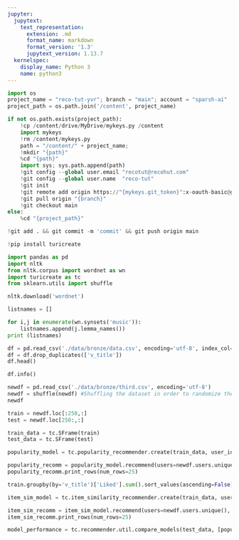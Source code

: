 ```yaml
---
jupyter:
  jupytext:
    text_representation:
      extension: .md
      format_name: markdown
      format_version: '1.3'
      jupytext_version: 1.13.7
  kernelspec:
    display_name: Python 3
    name: python3
---
```


```python colab={"base_uri": "https://localhost:8080/"} id="RipmMuMXcZzB" executionInfo={"status": "ok", "timestamp": 1628102076009, "user_tz": -330, "elapsed": 2655, "user": {"displayName": "Sparsh Agarwal", "photoUrl": "", "userId": "13037694610922482904"}} outputId="ee858308-b827-4692-91c3-222a2213118e"
import os
project_name = "reco-tut-yvr"; branch = "main"; account = "sparsh-ai"
project_path = os.path.join('/content', project_name)

if not os.path.exists(project_path):
    !cp /content/drive/MyDrive/mykeys.py /content
    import mykeys
    !rm /content/mykeys.py
    path = "/content/" + project_name; 
    !mkdir "{path}"
    %cd "{path}"
    import sys; sys.path.append(path)
    !git config --global user.email "recotut@recohut.com"
    !git config --global user.name  "reco-tut"
    !git init
    !git remote add origin https://"{mykeys.git_token}":x-oauth-basic@github.com/"{account}"/"{project_name}".git
    !git pull origin "{branch}"
    !git checkout main
else:
    %cd "{project_path}"
```

```python id="m6-aexJOcnmB"
!git add . && git commit -m 'commit' && git push origin main
```

```python id="N5BTBwKvcZzD"
!pip install turicreate
```

```python id="aU8qHs_Kc0Ds" executionInfo={"status": "ok", "timestamp": 1628102575544, "user_tz": -330, "elapsed": 419, "user": {"displayName": "Sparsh Agarwal", "photoUrl": "", "userId": "13037694610922482904"}}
import pandas as pd 
import nltk
from nltk.corpus import wordnet as wn
import turicreate as tc
from sklearn.utils import shuffle
```

```python id="UZl7C4tjeWle"
nltk.download('wordnet')
```

```python colab={"base_uri": "https://localhost:8080/"} id="sljEcEf9dvov" executionInfo={"status": "ok", "timestamp": 1628102452278, "user_tz": -330, "elapsed": 2424, "user": {"displayName": "Sparsh Agarwal", "photoUrl": "", "userId": "13037694610922482904"}} outputId="ce81890b-fcdd-41d4-9acc-744ec1641ad6"
listnames = []

for i,j in enumerate(wn.synsets('music')):
    listnames.append(j.lemma_names())
print (listnames)
```

```python colab={"base_uri": "https://localhost:8080/", "height": 272} id="GzHi3jlGeEOW" executionInfo={"status": "ok", "timestamp": 1628102526696, "user_tz": -330, "elapsed": 970, "user": {"displayName": "Sparsh Agarwal", "photoUrl": "", "userId": "13037694610922482904"}} outputId="743bafa1-a397-49fd-e733-8841166f39a5"
df = pd.read_csv('./data/bronze/data.csv', encoding='utf-8', index_col=0).reset_index(drop=True)
df = df.drop_duplicates(['v_title'])
df.head()
```

```python colab={"base_uri": "https://localhost:8080/"} id="Kj0MXpljeINc" executionInfo={"status": "ok", "timestamp": 1628102536050, "user_tz": -330, "elapsed": 495, "user": {"displayName": "Sparsh Agarwal", "photoUrl": "", "userId": "13037694610922482904"}} outputId="93baa99f-5e06-4f2f-d80f-882e13a6b633"
df.info()
```

```python colab={"base_uri": "https://localhost:8080/", "height": 419} id="w44i_ocVeSJn" executionInfo={"status": "ok", "timestamp": 1628102609503, "user_tz": -330, "elapsed": 1222, "user": {"displayName": "Sparsh Agarwal", "photoUrl": "", "userId": "13037694610922482904"}} outputId="77cea4ed-16eb-4bd7-87ea-bd389310a921"
newdf = pd.read_csv('./data/bronze/third.csv', encoding='utf-8')
newdf = shuffle(newdf) #Shuffling the dataset in order to randomize the data
newdf
```

```python id="tOrRIVXDekEg" executionInfo={"status": "ok", "timestamp": 1628102663816, "user_tz": -330, "elapsed": 608, "user": {"displayName": "Sparsh Agarwal", "photoUrl": "", "userId": "13037694610922482904"}}
train = newdf.loc[:250,:]
test = newdf.loc[250:,:]
```

```python id="hRDRB35kexho" executionInfo={"status": "ok", "timestamp": 1628102666819, "user_tz": -330, "elapsed": 669, "user": {"displayName": "Sparsh Agarwal", "photoUrl": "", "userId": "13037694610922482904"}}
train_data = tc.SFrame(train)
test_data = tc.SFrame(test)
```

```python colab={"base_uri": "https://localhost:8080/", "height": 85} id="n_0liepseyRo" executionInfo={"status": "ok", "timestamp": 1628102694638, "user_tz": -330, "elapsed": 728, "user": {"displayName": "Sparsh Agarwal", "photoUrl": "", "userId": "13037694610922482904"}} outputId="87fdd3af-0531-4d6f-a8e9-c4815f3b0608"
popularity_model = tc.popularity_recommender.create(train_data, user_id='users', item_id='v_title', target='Liked')
```

```python colab={"base_uri": "https://localhost:8080/"} id="RVGlBOmNe7Ib" executionInfo={"status": "ok", "timestamp": 1628102771161, "user_tz": -330, "elapsed": 730, "user": {"displayName": "Sparsh Agarwal", "photoUrl": "", "userId": "13037694610922482904"}} outputId="ba1586e6-9966-4324-cd51-05aabbfca7d1"
popularity_recomm = popularity_model.recommend(users=newdf.users.unique(), k=10)
popularity_recomm.print_rows(num_rows=25)
```

```python colab={"base_uri": "https://localhost:8080/"} id="FtkgqMGkfLwN" executionInfo={"status": "ok", "timestamp": 1628102826541, "user_tz": -330, "elapsed": 811, "user": {"displayName": "Sparsh Agarwal", "photoUrl": "", "userId": "13037694610922482904"}} outputId="365280b5-57e5-4b78-9316-c75ebef89c3c"
train.groupby(by='v_title')['Liked'].sum().sort_values(ascending=False).head(20)
```

```python colab={"base_uri": "https://localhost:8080/", "height": 374} id="KQRmyJ4ifTjw" executionInfo={"status": "ok", "timestamp": 1628102904827, "user_tz": -330, "elapsed": 2148, "user": {"displayName": "Sparsh Agarwal", "photoUrl": "", "userId": "13037694610922482904"}} outputId="e47c934c-686d-4056-cf96-a94a146f12e7"
item_sim_model = tc.item_similarity_recommender.create(train_data, user_id='users', item_id='v_title', target='Liked', similarity_type='cosine')
```

```python colab={"base_uri": "https://localhost:8080/"} id="wFbu7OlufsBc" executionInfo={"status": "ok", "timestamp": 1628102935856, "user_tz": -330, "elapsed": 977, "user": {"displayName": "Sparsh Agarwal", "photoUrl": "", "userId": "13037694610922482904"}} outputId="3bcaad21-9dea-4dd5-ba74-c6fcce2d0832"
item_sim_recomm = item_sim_model.recommend(users=newdf.users.unique(), k=5)
item_sim_recomm.print_rows(num_rows=25)
```

```python colab={"base_uri": "https://localhost:8080/"} id="eKnZyxDxfzlY" executionInfo={"status": "ok", "timestamp": 1628102970913, "user_tz": -330, "elapsed": 3563, "user": {"displayName": "Sparsh Agarwal", "photoUrl": "", "userId": "13037694610922482904"}} outputId="487efe0f-b666-4049-a4f6-c32b90909ab8"
model_performance = tc.recommender.util.compare_models(test_data, [popularity_model, item_sim_model])
```
